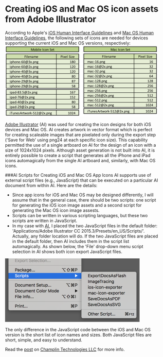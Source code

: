 # Creating iOS and Mac OS icon assets from Adobe Illustrator

According to Apple's [iOS Human Interface Guidelines](https://developer.apple.com/library/ios/documentation/UserExperience/Conceptual/MobileHIG/IconMatrix.html#//apple_ref/doc/uid/TP40006556-CH27-SW1) and [Mac OS Human Interface Guidelines](https://developer.apple.com/library/mac/documentation/UserExperience/Conceptual/OSXHIGuidelines/Gallery.html#//apple_ref/doc/uid/20000957-CH88-SW1), the following sets of icons are needed for devices supporting the current iOS and Mac OS versions, respectively:
![iOS and Mac OS app icon sizes](https://github.com/CaryChamplin/CreatingIconsFromAI/blob/master/icon-sizes-table.png)

[Adobe Illustrator](http://www.adobe.com/products/illustrator.html) (AI) was used for creating the icon designs for both iOS devices and Mac OS. AI creates artwork in vector format which is perfect for creating scaleable images that are pixelated only during the export step ('Save for Web' using png24 at each specific icon size). This capability permitted the use of a single artboard on AI for the design of an icon with a size of 1024x1024 pixels. Although asset generation is not built into AI, it is entirely possible to create a script that generates all the iPhone and iPad icons automagically from the single AI artboard and, similarly, with Mac OS icons.

###AI Scripts for Creating iOS and Mac OS App Icons
AI supports use of external script files (e.g., JavaScript) that can be executed on a particular AI document from within AI. Here are the details:

- Since app icons for iOS and Mac OS may be designed differently, I will assume that in the general case, there should be two scripts: one script for generating the iOS icon image assets and a second script for generating the Mac OS icon image assests.
- Scripts can be written in various scripting languages, but these two scripts are written in JavaScript.
- In my case with [AI](http://www.adobe.com/products/illustrator.html), I placed the two JavaScript files in the default folder: 'Applications/Adobe Illustrator CC 2015.3/Presets/en_US/Scripts/'. Actually, any folder location will do. If the two JavaScript files are placed in the default folder, then AI includes them in the script list automagically. As shown below, the 'File' drop-down menu script selection in AI shows both icon export JavaScript files.

![Pull-down menu for AI scripts](https://github.com/CaryChamplin/CreatingIconsFromAI/blob/master/ai_file-scripts.png)

The only difference in the JavaScript code between the iOS and Mac OS version is the short list of icon names and sizes. Both JavaScript files are short, simple, and easy to understand.

Read the [post](http://champlintechnologiesllc.com/illustrator-export-scripts-for-ios-and-mac-os-icons/) on [Champlin Technologies LLC](http://champlintechnologiesllc.com) for more info.
